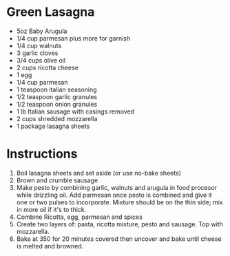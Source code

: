 # Green Lasagna

- 5oz Baby Arugula
- 1/4 cup parmesan plus more for garnish
- 1/4 cup walnuts
- 3 garlic cloves
- 3/4 cups olive oil
- 2 cups ricotta cheese
- 1 egg
- 1/4 cup parmesan
- 1 teaspoon italian seasoning
- 1/2 teaspoon garlic granules
- 1/2 teaspoon onion granules
- 1 lb Italian sausage with casings removed
- 2 cups shredded mozzarella
- 1 package lasagna sheets

# Instructions

1. Boil lasagna sheets and set aside (or use no-bake sheets)
2. Brown and crumble sausage
3. Make pesto by combining garlic, walnuts and arugula in food procesor while drizzling oil. Add parmesan once pesto is combined and give it one or two pulses to incorporate. Mixture should be on the thin side; mix in more oil if it's to thick.
4. Combine Ricotta, egg, parmesan and spices
5. Create two layers of: pasta, ricotta mixture, pesto and sausage. Top with mozzarella.
6. Bake at 350 for 20 minutes covered then uncover and bake until cheese is melted and browned.